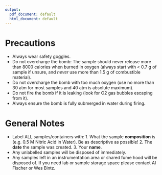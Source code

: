 ```yaml
---
output:
  pdf_document: default
  html_document: default
---
```

# Precautions
- Always wear safety goggles.
- Do not overcharge the bomb: The sample should never release more than 8000 calories when burned in oxygen (always start with < 0.7 g of sample if unsure, and *never* use more than 1.5 g of combustible material).
- Do not overcharge the bomb with too much oxygen (use no more than 30 atm for most samples and 40 atm is absolute maximum).
- Do not fire the bomb if it is leaking (look for O2 gas bubbles escaping from it).
- Always ensure the bomb is fully submerged in water during firing.

# General Notes
- Label ALL samples/containers with:
      1. What the sample **composition** is (e.g. 0.5 M Nitric Acid in Water).  Be as descriptive as possible!
      2. The **date** the sample was created.
      3. Your **name**.
- Any unlabelled samples will be disposed of immediately.
- Any samples left in an instrumentation area or shared fume hood will be disposed of.  If you need lab or sample storage space please contact Al Fischer or Wes Bintz.
